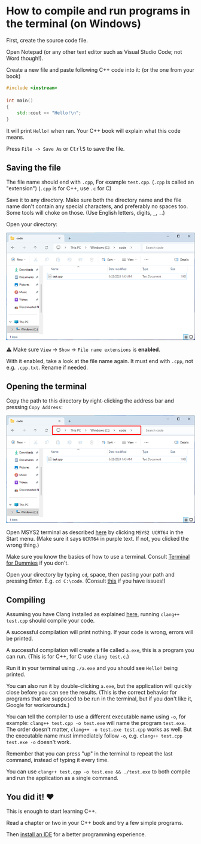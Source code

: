 # How to compile and run programs in the terminal (on Windows)

First, create the source code file.

Open Notepad (or any other text editor such as Visual Studio Code; not Word though!).

Create a new file and paste following C++ code into it: (or the one from your book)
```cpp
#include <iostream>

int main()
{
    std::cout << "Hello!\n";
}
```

It will print `Hello!` when ran. Your C++ book will explain what this code means.

Press `File -> Save As` or <kbd>Ctrl</kbd><kbd>S</kbd> to save the file.

## Saving the file

The file name should end with `.cpp`, For example `test.cpp`. (`.cpp` is called an "extension") (`.cpp` is for C++, use `.c` for C)

Save it to any directory. Make sure both the directory name and the file name don't contain any special characters, and preferably no spaces too. Some tools will choke on those. (Use English letters, digits, `_`, `.`.)

Open your directory:

[![Windows file explorer](/images/file_explorer.png)]((/images/file_explorer.png))

⚠ Make sure `View` -> `Show` -> `File name extensions` is **enabled**.

With it enabled, take a look at the file name again. It must end with `.cpp`, not e.g. `.cpp.txt`. Rename if needed.

## Opening the terminal

Copy the path to this directory by right-clicking the address bar and pressing `Copy Address`:

[![Windows file explorer](/images/file_explorer_address.png)]((/images/file_explorer_address.png))

Open MSYS2 terminal as described [here](/installing_toolchain_mingw.md#installing-msys2) by clicking `MSYS2 UCRT64` in the Start menu. (Make sure it says `UCRT64` in purple text. If not, you clicked the wrong thing.)

Make sure you know the basics of how to use a terminal. Consult [Terminal for Dummies](/terminal_for_dummies.md) if you don't.

Open your directory by typing `cd`, space, then pasting your path and pressing Enter. E.g. `cd C:\code`. (Consult [this](/terminal_for_dummies.md) if you have issues!)

## Compiling

Assuming you have Clang installed as explained [here](/installing_toolchain_mingw.md), running `clang++ test.cpp` should compile your code.

A successful compilation will print nothing. If your code is wrong, errors will be printed.

A successful compilation will create a file called `a.exe`, this is a program you can run. (This is for C++, for C use `clang test.c`.)

Run it in your terminal using `./a.exe` and you should see `Hello!` being printed.

You can also run it by double-clicking `a.exe`, but the application will quickly close before you can see the results. (This is the correct behavior for programs that are supposed to be run in the terminal, but if you don't like it, Google for workarounds.)

You can tell the compiler to use a different executable name using `-o`, for example: `clang++ test.cpp -o test.exe` will name the program `test.exe`. The order doesn't matter, `clang++ -o test.exe test.cpp` works as well. But the executable name must immediately follow `-o`, e.g. `clang++ test.cpp test.exe -o` doesn't work.

Remember that you can press "up" in the terminal to repeat the last command, instead of typing it every time.

You can use `clang++ test.cpp -o test.exe && ./test.exe` to both compile and run the application as a single command.

## You did it! ❤️

This is enough to start learning C++.

Read a chapter or two in your C++ book and try a few simple programs.

Then [install an IDE](/installing_ide.md) for a better programming experience.

